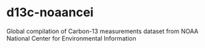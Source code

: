 # d13c-noaancei
Global compilation of Carbon-13 measurements dataset from NOAA National Center for Environmental Information

